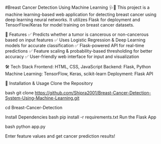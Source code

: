 #Breast Cancer Detection Using Machine Learning 🩺🔬
This project is a machine learning-based web application for detecting breast cancer using deep learning neural networks. It utilizes Flask for deployment and TensorFlow/Keras for model training on breast cancer datasets.

🚀 Features
✅ Predicts whether a tumor is cancerous or non-cancerous based on input features
✅ Uses Logistic Regression & Deep Learning models for accurate classification
✅ Flask-powered API for real-time predictions
✅ Feature scaling & probability-based thresholding for better accuracy
✅ User-friendly web interface for input and visualization

🛠️ Tech Stack
Frontend: HTML, CSS, JavaScript
Backend: Flask, Python
Machine Learning: TensorFlow, Keras, scikit-learn
Deployment: Flask API

📂 Installation & Usage
Clone the Repository

bash
git clone https://github.com/Shipra2001/Breast-Cancer-Detection-System-Using-Machine-Learning.git

cd Breast-Cancer-Detection

Install Dependencies
bash
pip install -r requirements.txt
Run the Flask App

bash
python app.py

Enter feature values and get cancer prediction results!
